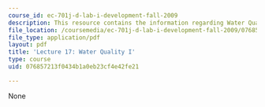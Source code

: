 ```yaml
---
course_id: ec-701j-d-lab-i-development-fall-2009
description: This resource contains the information regarding Water Quality I.
file_location: /coursemedia/ec-701j-d-lab-i-development-fall-2009/076857213f0434b1a0eb23cf4e42fe21_MITEC_701JF09_lec17_nb.pdf
file_type: application/pdf
layout: pdf
title: 'Lecture 17: Water Quality I'
type: course
uid: 076857213f0434b1a0eb23cf4e42fe21

---
```

None